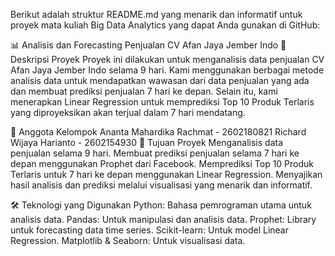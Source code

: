 
Berikut adalah struktur README.md yang menarik dan informatif untuk proyek mata kuliah Big Data Analytics yang dapat Anda gunakan di GitHub:

📊 Analisis dan Forecasting Penjualan CV Afan Jaya Jember Indo
📝 Deskripsi Proyek
Proyek ini dilakukan untuk menganalisis data penjualan CV Afan Jaya Jember Indo selama 9 hari. Kami menggunakan berbagai metode analisis data untuk mendapatkan wawasan dari data penjualan yang ada dan membuat prediksi penjualan 7 hari ke depan. Selain itu, kami menerapkan Linear Regression untuk memprediksi Top 10 Produk Terlaris yang diproyeksikan akan terjual dalam 7 hari mendatang.

👥 Anggota Kelompok
Ananta Mahardika Rachmat - 2602180821
Richard Wijaya Harianto - 2602154930
📌 Tujuan Proyek
Menganalisis data penjualan selama 9 hari.
Membuat prediksi penjualan selama 7 hari ke depan menggunakan Prophet dari Facebook.
Memprediksi Top 10 Produk Terlaris untuk 7 hari ke depan menggunakan Linear Regression.
Menyajikan hasil analisis dan prediksi melalui visualisasi yang menarik dan informatif.

🛠️ Teknologi yang Digunakan
Python: Bahasa pemrograman utama untuk analisis data.
Pandas: Untuk manipulasi dan analisis data.
Prophet: Library untuk forecasting data time series.
Scikit-learn: Untuk model Linear Regression.
Matplotlib & Seaborn: Untuk visualisasi data.
